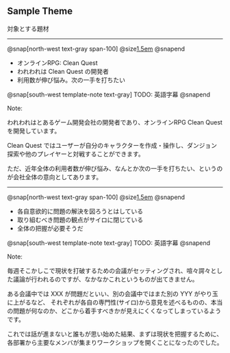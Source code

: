 ## Sample Theme

対象とする題材

---

@snap[north-west text-gray span-100]
@size[1.5em](題材と背景)
@snapend

* オンラインRPG: Clean Quest
* われわれは Clean Quest の開発者
* 利用数が伸び悩み。次の一手を打ちたい

@snap[south-west template-note text-gray]
TODO: 英語字幕
@snapend

Note:

われわれはとあるゲーム開発会社の開発者であり、オンラインRPG Clean Quest を開発しています。

Clean Quest ではユーザーが自分のキャラクターを作成・操作し、ダンジョン探索や他のプレイヤーと対戦することができます。

ただ、近年全体の利用者数が伸び悩み、なんとか次の一手を打ちたい、というのが会社全体の意向としてあります。 

---

@snap[north-west text-gray span-100]
@size[1.5em](全体の理解)
@snapend

* 各自意欲的に問題の解決を図ろうとはしている
* 取り組むべき問題の観点がサイロに閉じている
* 全体の把握が必要そうだ

@snap[south-west template-note text-gray]
TODO: 英語字幕
@snapend

Note:

毎週そこかしこで現状を打破するための会議がセッティングされ、喧々諤々とした議論が行われるのですが、なかなかこれというものが出てきません。

ある会議中では XXX が問題だといい、別の会議中ではまた別の YYY がやり玉に上がるなど、
それぞれが各自の専門性(サイロ)から意見を述べるものの、本当の問題が何なのか、どこから着手すべきかが見えにくくなってしまっているようです。

これでは話が進まないと誰もが思い始めた結果、まずは現状を把握するために、各部署から主要なメンバが集まりワークショップを開くことになったのでした。

